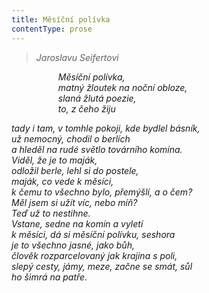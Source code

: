 ```yaml
---
title: Měsíční polívka
contentType: prose
---
```


<section>

> _Jaroslavu Seifertovi_

                   _Měsíční polívka,  
                   matný žloutek na noční obloze,  
                   slaná žlutá poezie,  
                   to, z čeho žiju_

</section>

<section>

_tady i tam, v tomhle pokoji, kde bydlel básník,  
už nemocný, chodil o berlích  
a hleděl na rudé světlo továrního komína.  
Viděl, že je to maják,  
odložil berle, lehl si do postele,  
maják, co vede k měsíci,  
k čemu to všechno bylo, přemýšlí, a o čem?  
Měl jsem si užít víc, nebo míň?  
Teď už to nestihne.  
Vstane, sedne na komín a vyletí  
k měsíci, dá si měsíční polívku, seshora  
je to všechno jasné, jako bůh,  
člověk rozparcelovaný jak krajina s poli,  
slepý cesty, jámy, meze, začne se smát, sůl  
ho šimrá na patře._

</section>

